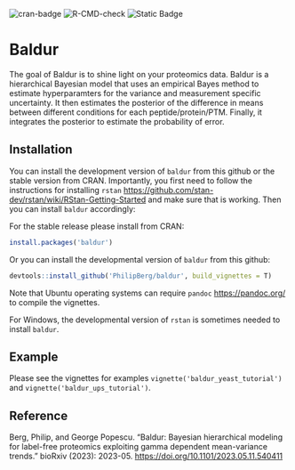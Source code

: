 
<!-- README.md is generated from README.Rmd. Please edit that file -->
<!-- badges: start -->

![cran-badge](http://www.r-pkg.org/badges/version/baldur)
![R-CMD-check](https://github.com/PhilipBerg/baldur/actions/workflows/check-standard.yaml/badge.svg)
![Static
Badge](https://img.shields.io/badge/10.1016%2Fj.mcpro.2023.100658-green?style=palstic&label=DOI%3A&labelColor=grey&link=https%3A%2F%2Fdoi.org%2F10.1016%2Fj.mcpro.2023.100658)
<!-- badges: end -->

# Baldur

The goal of Baldur is to shine light on your proteomics data. Baldur is
a hierarchical Bayesian model that uses an empirical Bayes method to
estimate hyperparamters for the variance and measurement specific
uncertainty. It then estimates the posterior of the difference in means
between different conditions for each peptide/protein/PTM. Finally, it
integrates the posterior to estimate the probability of error.

## Installation

You can install the development version of `baldur` from this github or
the stable version from CRAN. Importantly, you first need to follow the
instructions for installing `rstan`
<https://github.com/stan-dev/rstan/wiki/RStan-Getting-Started> and make
sure that is working. Then you can install `baldur` accordingly:

For the stable release please install from CRAN:

``` r
install.packages('baldur')
```

Or you can install the developmental version of `baldur` from this
github:

``` r
devtools::install_github('PhilipBerg/baldur', build_vignettes = T)
```

Note that Ubuntu operating systems can require `pandoc`
<https://pandoc.org/> to compile the vignettes.

For Windows, the developmental version of `rstan` is sometimes needed to
install `baldur`.

## Example

Please see the vignettes for examples
`vignette('baldur_yeast_tutorial')` and
`vignette('baldur_ups_tutorial')`.

## Reference

Berg, Philip, and George Popescu. “Baldur: Bayesian hierarchical
modeling for label-free proteomics exploiting gamma dependent
mean-variance trends.” bioRxiv (2023): 2023-05.
<https://doi.org/10.1101/2023.05.11.540411>
